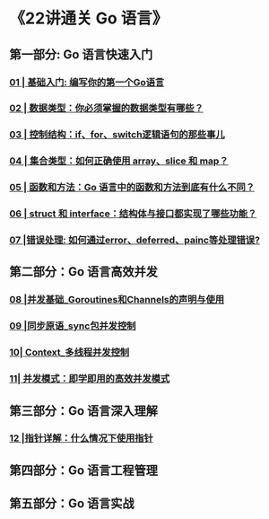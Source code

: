 # 《22讲通关 Go 语言》
## 第一部分: Go 语言快速入门

### [01 | 基础入门: 编写你的第一个Go语言](01_Go语言快速入门/ch01/01.基础入门_编写Go的第一个程序.md)

### [02 | 数据类型：你必须掌握的数据类型有哪些？](01_Go语言快速入门/ch02/02.数据类型，必须掌握.md)

### [03 | 控制结构：if、for、switch逻辑语句的那些事儿](01_Go语言快速入门/ch03/03.控制结构：if、for、switch逻辑语句.md)

### [04 | 集合类型：如何正确使用 array、slice 和 map？ ](01_Go语言快速入门/ch04/04.集合类型：array、slice和map.md)

### [05 | 函数和方法：Go 语言中的函数和方法到底有什么不同？](01_Go语言快速入门/ch05/05.函数和方法.md)

### [06 | struct 和 interface：结构体与接口都实现了哪些功能？](01_Go语言快速入门/ch06/06._struct_和_interface：结构体与接口都实现了哪些功能_.md)

### [07 |错误处理: 如何通过error、deferred、painc等处理错误?](01_Go语言快速入门/ch07/07.错误处理_error_deferred_panic.md) 

## 第二部分：Go 语言高效并发

### [08 |并发基础_Goroutines和Channels的声明与使用](02_Go语言高效并发/ch08/08_并发基础_Goroutines和Channels的声明与使用.md)

### [09 |同步原语_sync包并发控制](02_Go语言高效并发/ch09/09.同步原语_sync包并发控制.md)

### [10| Context_多线程并发控制](02_Go语言高效并发/ch10/10.Context_多线程并发控制.md)

### [11| 并发模式：即学即用的高效并发模式](02_Go语言高效并发/ch11/11.并发模式_即学即用的高效并发模式.md)

## 第三部分：Go 语言深入理解

### [12 |指针详解：什么情况下使用指针](03_Go语言深入理解/ch12/12.指针详解_什么情况下使用指针.md)

## 第四部分：Go 语言工程管理

## 第五部分：Go 语言实战

